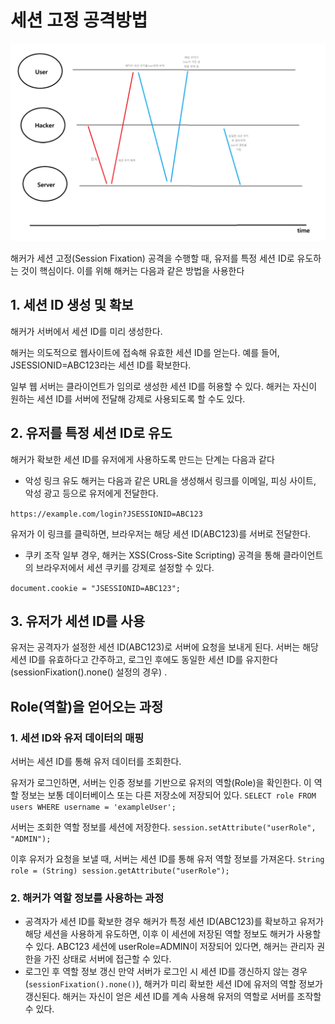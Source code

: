 # 세션 고정 공격방법

![fixation](images/sessionFixation.jpg)

해커가 세션 고정(Session Fixation) 공격을 수행할 때, 유저를 특정 세션 ID로 유도하는 것이 핵심이다. 이를 위해 해커는 다음과 같은 방법을 사용한다

## 1. 세션 ID 생성 및 확보
해커가 서버에서 세션 ID를 미리 생성한다.

해커는 의도적으로 웹사이트에 접속해 유효한 세션 ID를 얻는다.
예를 들어, JSESSIONID=ABC123라는 세션 ID를 확보한다.

일부 웹 서버는 클라이언트가 임의로 생성한 세션 ID를 허용할 수 있다.
해커는 자신이 원하는 세션 ID를 서버에 전달해 강제로 사용되도록 할 수도 있다.

## 2. 유저를 특정 세션 ID로 유도
해커가 확보한 세션 ID를 유저에게 사용하도록 만드는 단계는 다음과 같다

- 악성 링크 유도
해커는 다음과 같은 URL을 생성해서 링크를 이메일, 피싱 사이트, 악성 광고 등으로 유저에게 전달한다.

`https://example.com/login?JSESSIONID=ABC123`

유저가 이 링크를 클릭하면, 브라우저는 해당 세션 ID(ABC123)를 서버로 전달한다.

- 쿠키 조작
일부 경우, 해커는 XSS(Cross-Site Scripting) 공격을 통해 클라이언트의 브라우저에서 세션 쿠키를 강제로 설정할 수 있다.

`document.cookie = "JSESSIONID=ABC123";`

## 3. 유저가 세션 ID를 사용
유저는 공격자가 설정한 세션 ID(ABC123)로 서버에 요청을 보내게 된다.
서버는 해당 세션 ID를 유효하다고 간주하고, 로그인 후에도 동일한 세션 ID를 유지한다(sessionFixation().none() 설정의 경우)
.
## Role(역할)을 얻어오는 과정

### 1. 세션 ID와 유저 데이터의 매핑
서버는 세션 ID를 통해 유저 데이터를 조회한다.

유저가 로그인하면, 서버는 인증 정보를 기반으로 유저의 역할(Role)을 확인한다.
이 역할 정보는 보통 데이터베이스 또는 다른 저장소에 저장되어 있다.
`SELECT role FROM users WHERE username = 'exampleUser';`

서버는 조회한 역할 정보를 세션에 저장한다.
`session.setAttribute("userRole", "ADMIN");`

이후 유저가 요청을 보낼 때, 서버는 세션 ID를 통해 유저 역할 정보를 가져온다.
`String role = (String) session.getAttribute("userRole");`
### 2. 해커가 역할 정보를 사용하는 과정
- 공격자가 세션 ID를 확보한 경우
해커가 특정 세션 ID(ABC123)를 확보하고 유저가 해당 세션을 사용하게 유도하면, 이후 이 세션에 저장된 역할 정보도 해커가 사용할 수 있다.
ABC123 세션에 userRole=ADMIN이 저장되어 있다면, 해커는 관리자 권한을 가진 상태로 서버에 접근할 수 있다.
- 로그인 후 역할 정보 갱신
만약 서버가 로그인 시 세션 ID를 갱신하지 않는 경우(`sessionFixation().none()`), 해커가 미리 확보한 세션 ID에 유저의 역할 정보가 갱신된다.
해커는 자신이 얻은 세션 ID를 계속 사용해 유저의 역할로 서버를 조작할 수 있다.
